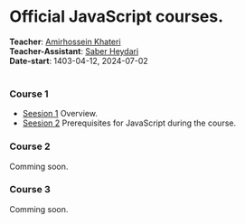 # Official JavaScript courses.
**Teacher**: [Amirhossein Khateri](https://ir.linkedin.com/in/amirhosseinkhateri)<br>
**Teacher-Assistant**: [Saber Heydari](https://saberheydari.ir/)<br>
**Date-start**: 1403-04-12, 2024-07-02<br>
<br>
### Course 1
- [Seesion 1](https://github.com/amirhossein-github/master-khateri/blob/main/course-1/session-1/README.md) Overview.
- [Seesion 2](https://github.com/amirhossein-github/master-khateri/blob/main/course-1/session-2/README.md) Prerequisites for JavaScript during the course.

### Course 2
Comming soon.

### Course 3
Comming soon.
